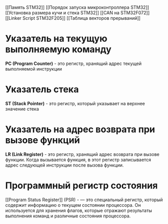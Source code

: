 [[Память STM32]]
[[Порядок запуска микроконтроллера STM32]]
[[Установка размера кучи и стека STM32]]
[[CAN на STM32F072]]
[[Linker Script STM32F205]]
[[Таблица векторов прерываний]]
# Указатель на текущую выполняемую команду
**PC (Program Counter)** - это регистр, хранящий адрес текущей выполняемой инструкции

# Указатель стека
**ST (Stack Pointer)** - это регистр, который указывает на верхнее значение стека

# Указатель на адрес возврата при вызове функций
**LR (Link Register)** - это регистр, хранящий адрес возврата при вызове функции.
Когда вызывается функция, в этот регистр записывается адрес следующей инструкции после вызова функции.

# Программный регистр состояния
[[Program Status Register]] (PSR) - — это специальный регистр, который содержит информацию о текущем состоянии процессора. Он используется для хранения флагов, которые отражают результаты выполнения команд и различные состояния процессора.
